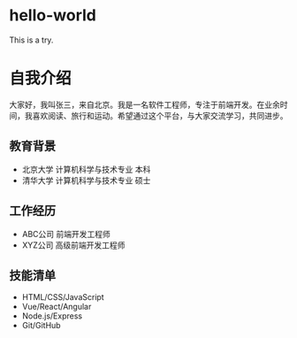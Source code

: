 # hello-world
This is a try.
# 自我介绍

大家好，我叫张三，来自北京。我是一名软件工程师，专注于前端开发。在业余时间，我喜欢阅读、旅行和运动。希望通过这个平台，与大家交流学习，共同进步。

## 教育背景
- 北京大学 计算机科学与技术专业 本科
- 清华大学 计算机科学与技术专业 硕士

## 工作经历
- ABC公司 前端开发工程师
- XYZ公司 高级前端开发工程师

## 技能清单
- HTML/CSS/JavaScript
- Vue/React/Angular
- Node.js/Express
- Git/GitHub
